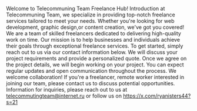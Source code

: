 Welcome to Telecommuning Team Freelance Hub!
Introduction at Telecommuning Team, we specialize in providing top-notch freelance services tailored to meet your needs. Whether you're looking for web development, graphic design,or content creation, we've got you covered!
We are a team of skilled freelancers dedicated to delivering high-quality work on time. Our mission is to help businesses and individuals achieve their goals through exceptional freelance services.
To get started, simply reach out to us via our contact information below. We will discuss your project requirements and provide a personalized quote.
Once we agree on the project details, we will begin working on your project. You can expect regular updates and open communication throughout the process.
We welcome collaboration! If you're a freelancer, remote worker interested in joining our team, please contact us to discuss potential opportunities.
Information for inquiries, please reach out to us at telecommutingteam@internet.ru or follow us on https://x.com/ryanisters44?s=21
